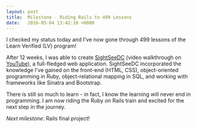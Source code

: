 ```yaml
---
layout: post
title:  Milestone - Riding Rails to 499 Lessons
date:   2016-05-04 13:42:10 +0000
---
```


I checked my status today and I've now gone through 499 lessons of the Learn Verified (LV) program!

After 12 weeks, I was able to create [SightSeeDC](http://sightseedc-sinatra.herokuapp.com/) (video walkthrough on [YouTube](https://www.youtube.com/watch?v=sXplBn7gSdI)), a full-fledged web application.  SightSeeDC incorporated the knowledge I've gained on the front-end (HTML, CSS), object-oriented programming in Ruby, object-relational mapping in SQL, and working with frameworks like Sinatra and Bootstrap.

There is still so much to learn - in fact, I know the learning will never end in programming.  I am now riding the Ruby on Rails train and excited for the next step in the journey.  

*Next milestone*: Rails final project!
